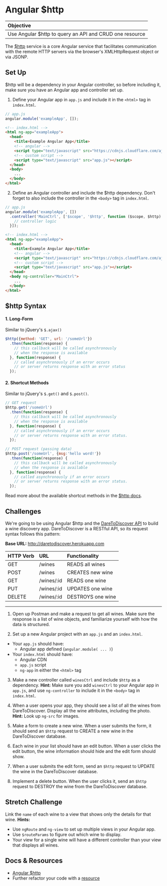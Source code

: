 # Angular $http

| Objective |
| :--- |
| Use Angular $http to query an API and CRUD one resource |

The <a href="https://docs.angularjs.org/api/ng/service/$http" target="_blank">$http</a> service is a core Angular service that facilitates communication with the remote HTTP servers via the browser's XMLHttpRequest object or via JSONP.

## Set Up

$http will be a dependency in your Angular controller, so before including it, make sure you have an Angular app and controller set up.

1. Define your Angular app in `app.js` and include it in the `<html>` tag in `index.html`.

  ```js
  // app.js
  angular.module('exampleApp', []);
  ```

  ```html
  <!-- index.html -->
  <html ng-app="exampleApp">
    <head>
      <title>Example Angular App</title>
      <!-- angular -->
      <script type="text/javascript" src="https://cdnjs.cloudflare.com/ajax/libs/angular.js/1.4.4/angular.min.js"></script>
      <!-- custom script -->
      <script type="text/javascript" src="app.js"></script>
    </head>
    <body>
      ...
    </body>
  </html>
  ```

2. Define an Angular controller and include the $http dependency. Don't forget to also include the controller in the `<body>` tag in `index.html`.

  ```js
  // app.js
  angular.module('exampleApp', [])
    .controller('MainCtrl', ['$scope', '$http', function ($scope, $http) {
      // controller logic
    }]);
  ```

  ```html
  <!-- index.html -->
  <html ng-app="exampleApp">
    <head>
      <title>Example Angular App</title>
      <!-- angular -->
      <script type="text/javascript" src="https://cdnjs.cloudflare.com/ajax/libs/angular.js/1.4.4/angular.min.js"></script>
      <!-- custom script -->
      <script type="text/javascript" src="app.js"></script>
    </head>
    <body ng-controller="MainCtrl">
      ...
    </body>
  </html>
  ```

## $http Syntax

#### 1. Long-Form

Similar to jQuery's `$.ajax()`

```js
$http({method: 'GET', url: '/someUrl'})
  .then(function(response) {
    // this callback will be called asynchronously
    // when the response is available
  }, function(response) {
    // called asynchronously if an error occurs
    // or server returns response with an error status
  });
```

#### 2. Shortcut Methods

Similar to jQuery's `$.get()` and `$.post()`.

```js
// GET request
$http.get('/someUrl')
  .then(function(response) {
    // this callback will be called asynchronously
    // when the response is available
  }, function(response) {
    // called asynchronously if an error occurs
    // or server returns response with an error status.
  });
```

```js
// POST request (passing data)
$http.post('/someUrl', {msg:'hello word!'})
  .then(function(response) {
    // this callback will be called asynchronously
    // when the response is available
  }, function(response) {
    // called asynchronously if an error occurs
    // or server returns response with an error status.
  });
```

Read more about the available shortcut methods in the <a href="https://docs.angularjs.org/api/ng/service/$http/#shortcut-methods" target="_blank">$http docs</a>.

## Challenges

We're going to be using Angular $http and the <a href="https://github.com/arsood/SampleAPI#wines" target="_blank">DareToDiscover API</a> to build a wine discovery app. DareToDiscover is a RESTful API, so its request syntax follows this pattern:

**Base URL:** http://daretodiscover.herokuapp.com

| HTTP Verb | URL | Functionality |
| :--- | :--- | :--- |
| GET | /wines | READS all wines |
| POST | /wines | CREATES new wine |
| GET | /wines/:id | READS one wine |
| PUT | /wines/:id | UPDATES one wine |
| DELETE | /wines/:id | DESTROYS one wine |

----------

1. Open up Postman and make a request to get all wines. Make sure the response is a list of wine objects, and familiarize yourself with how the data is structured.

2. Set up a new Angular project with an `app.js` and an `index.html`.
  * Your `app.js` should have:
    * Angular app defined (`angular.module( ... )`)
  * Your `index.html` should have:
    * Angular CDN
    * `app.js` script
    * `ng-app` in either the `<html>` tag

3. Make a new controller called `winesCtrl` and include `$http` as a dependency. **Hint:** Make sure you add `winesCtrl` to your Angular app in `app.js`, and use `ng-controller` to include it in the `<body>` tag in `index.html`.

4. When a user opens your app, they should see a list of all the wines from DareToDiscover. Display all the wine attributes, including the photo. **Hint:** Look up `ng-src` for images.

5. Make a form to create a new wine. When a user submits the form, it should send an `$http` request to CREATE a new wine in the DareToDiscover database.

6. Each wine in your list should have an edit button. When a user clicks the edit button, the wine information should hide and the edit form should show.

7. When a user submits the edit form, send an `$http` request to UPDATE the wine in the DareToDiscover database.

8. Implement a delete button. When the user clicks it, send an `$http` request to DESTROY the wine from the DareToDiscover database.

## Stretch Challenge

Link the `name` of each wine to a view that shows only the details for that wine. **Hints:**

* Use `ngRoute` and `ng-view` to set up multiple views in your Angular app.
* Use `$routeParams` to figure out which wine to display.
* Your view for a single wine will have a different controller than your view that displays all wines.

## Docs & Resources

* <a href="https://docs.angularjs.org/api/ng/service/$http" target="_blank">Angular $http</a>
* Further refactor your code with a [resource](https://docs.angularjs.org/api/ngResource/service/$resource)